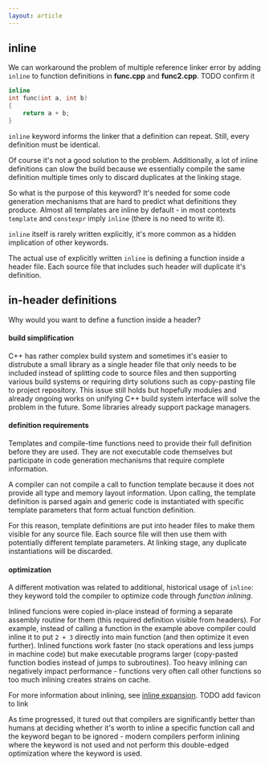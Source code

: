 ```yaml
---
layout: article
---
```


## inline

We can workaround the problem of multiple reference linker error by adding `inline` to function definitions in **func.cpp** and **func2.cpp**. TODO confirm it

```c++
inline
int func(int a, int b)
{
    return a + b;
}
```

`inline` keyword informs the linker that a definition can repeat. Still, every definition must be identical.

Of course it's not a good solution to the problem. Additionally, a lot of inline definitions can slow the build because we essentially compile the same definition multiple times only to discard duplicates at the linking stage.

So what is the purpose of this keyword? It's needed for some code generation mechanisms that are hard to predict what definitions they produce. Almost all templates are inline by default - in most contexts `template` and `constexpr` imply `inline` (there is no need to write it).

`inline` itself is rarely written explicitly, it's more common as a hidden implication of other keywords.

The actual use of explicitly written `inline` is defining a function inside a header file. Each source file that includes such header will duplicate it's definition.

## in-header definitions

Why would you want to define a function inside a header?

#### build simplification

C++ has rather complex build system and sometimes it's easier to distrubute a small library as a single header file that only needs to be included instead of splitting code to source files and then supporting various build systems or requiring dirty solutions such as copy-pasting file to project repository. This issue still holds but hopefully modules and already ongoing works on unifying C++ build system interface will solve the problem in the future. Some libraries already support package managers.

#### definition requirements

Templates and compile-time functions need to provide their full definition before they are used. They are not executable code themselves but participate in code generation mechanisms that require complete information.

A compiler can not compile a call to function template because it does not provide all type and memory layout information. Upon calling, the template definition is parsed again and generic code is instantiated with specific template parameters that form actual function definition.

For this reason, template definitions are put into header files to make them visible for any source file. Each source file will then use them with potentially different template parameters. At linking stage, any duplicate instantiations will be discarded.

#### optimization

A different motivation was related to additional, historical usage of `inline`: they keyword told the compiler to optimize code through *function inlining*.

Inlined funcions were copied in-place instead of forming a separate assembly routine for them (this required definition visible from headers). For example, instead of calling a function in the example above compiler could inline it to put `2 + 3` directly into main function (and then optimize it even further). Inlined functions work faster (no stack operations and less jumps in machine code) but make executable programs larger (copy-pasted function bodies instead of jumps to subroutines). Too heavy inlining can negatively impact performance - functions very often call other functions so too much inlining creates strains on cache.

For more information about inlining, see [inline expansion](https://en.wikipedia.org/wiki/Inline_expansion). TODO add favicon to link
 
As time progressed, it tured out that compilers are significantly better than humans at deciding whether it's worth to inline a specific function call and the keyword began to be ignored - modern compilers perform inlining where the keyword is not used and not perform this double-edged optimization where the keyword is used.
